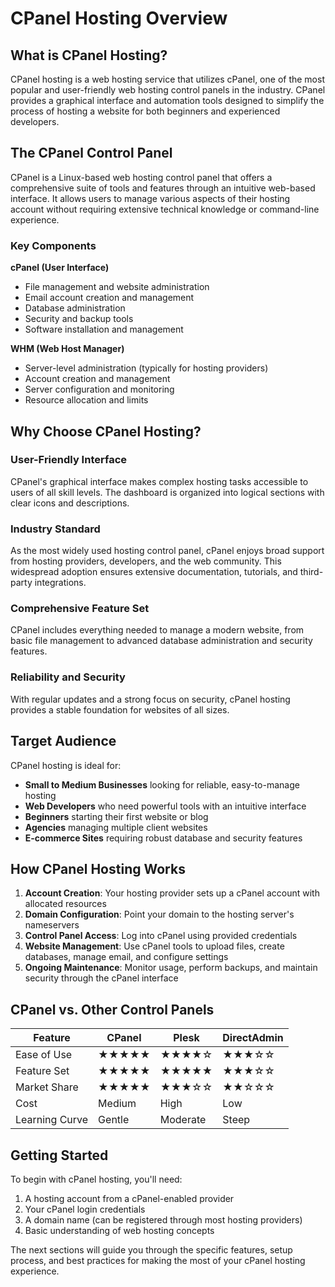 # CPanel Hosting Overview

## What is CPanel Hosting?

CPanel hosting is a web hosting service that utilizes cPanel, one of the most popular and user-friendly web hosting control panels in the industry. CPanel provides a graphical interface and automation tools designed to simplify the process of hosting a website for both beginners and experienced developers.

## The CPanel Control Panel

CPanel is a Linux-based web hosting control panel that offers a comprehensive suite of tools and features through an intuitive web-based interface. It allows users to manage various aspects of their hosting account without requiring extensive technical knowledge or command-line experience.

### Key Components

**cPanel (User Interface)**
- File management and website administration
- Email account creation and management
- Database administration
- Security and backup tools
- Software installation and management

**WHM (Web Host Manager)**
- Server-level administration (typically for hosting providers)
- Account creation and management
- Server configuration and monitoring
- Resource allocation and limits

## Why Choose CPanel Hosting?

### User-Friendly Interface
CPanel's graphical interface makes complex hosting tasks accessible to users of all skill levels. The dashboard is organized into logical sections with clear icons and descriptions.

### Industry Standard
As the most widely used hosting control panel, cPanel enjoys broad support from hosting providers, developers, and the web community. This widespread adoption ensures extensive documentation, tutorials, and third-party integrations.

### Comprehensive Feature Set
CPanel includes everything needed to manage a modern website, from basic file management to advanced database administration and security features.

### Reliability and Security
With regular updates and a strong focus on security, cPanel hosting provides a stable foundation for websites of all sizes.

## Target Audience

CPanel hosting is ideal for:

- **Small to Medium Businesses** looking for reliable, easy-to-manage hosting
- **Web Developers** who need powerful tools with an intuitive interface
- **Beginners** starting their first website or blog
- **Agencies** managing multiple client websites
- **E-commerce Sites** requiring robust database and security features

## How CPanel Hosting Works

1. **Account Creation**: Your hosting provider sets up a cPanel account with allocated resources
2. **Domain Configuration**: Point your domain to the hosting server's nameservers
3. **Control Panel Access**: Log into cPanel using provided credentials
4. **Website Management**: Use cPanel tools to upload files, create databases, manage email, and configure settings
5. **Ongoing Maintenance**: Monitor usage, perform backups, and maintain security through the cPanel interface

## CPanel vs. Other Control Panels

| Feature | CPanel | Plesk | DirectAdmin |
|---------|--------|-------|-------------|
| Ease of Use | ★★★★★ | ★★★★☆ | ★★★☆☆ |
| Feature Set | ★★★★★ | ★★★★★ | ★★★☆☆ |
| Market Share | ★★★★★ | ★★★☆☆ | ★★☆☆☆ |
| Cost | Medium | High | Low |
| Learning Curve | Gentle | Moderate | Steep |

## Getting Started

To begin with cPanel hosting, you'll need:

1. A hosting account from a cPanel-enabled provider
2. Your cPanel login credentials
3. A domain name (can be registered through most hosting providers)
4. Basic understanding of web hosting concepts

The next sections will guide you through the specific features, setup process, and best practices for making the most of your cPanel hosting experience.